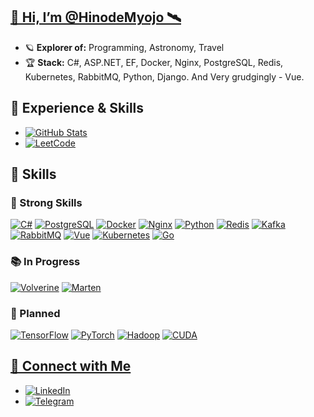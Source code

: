 ## **[🌌 Hi, I’m @HinodeMyojo 🛰️](https://github.com/HinodeMyojo)**

- 🪐 **Explorer of:** Programming, Astronomy, Travel
- 🏆 **Stack:** C#, ASP.NET, EF, Docker, Nginx, PostgreSQL, Redis, Kubernetes, RabbitMQ, Python, Django. And Very grudgingly - Vue.

## **💼 Experience & Skills**

- [![GitHub Stats](https://github-readme-stats.vercel.app/api?username=HinodeMyojo&show_icons=true&hide_title=true&count_private=true&theme=radical)](https://github.com/HinodeMyojo)
- [![LeetCode](https://img.shields.io/badge/LeetCode-FFA116?logo=leetcode&logoColor=white&style=for-the-badge)](https://leetcode.com/HinodeMyojo/)

## **🚀 Skills**

### 💪 Strong Skills
[![C#](https://img.shields.io/badge/C%23-239120?logo=c-sharp&logoColor=white&style=for-the-badge)](https://learn.microsoft.com/ru-ru/dotnet/csharp/)
[![PostgreSQL](https://img.shields.io/badge/PostgreSQL-316192?logo=postgresql&logoColor=white&style=for-the-badge)](https://www.postgresql.org/)
[![Docker](https://img.shields.io/badge/Docker-2496ED?logo=docker&logoColor=white&style=for-the-badge)](https://www.docker.com/)
[![Nginx](https://img.shields.io/badge/Nginx-009639?logo=nginx&logoColor=white&style=for-the-badge)](https://nginx.org/)
[![Python](https://img.shields.io/badge/Python-3776AB?logo=python&logoColor=white&style=for-the-badge)](https://www.python.org/)
[![Redis](https://img.shields.io/badge/Redis-DC382D?logo=redis&logoColor=white&style=for-the-badge)](https://redis.io/)
[![Kafka](https://img.shields.io/badge/Kafka-231F20?logo=apachekafka&logoColor=white&style=for-the-badge)](https://kafka.apache.org/)
[![RabbitMQ](https://img.shields.io/badge/RabbitMQ-FF6600?logo=rabbitmq&logoColor=white&style=for-the-badge)](https://www.rabbitmq.com/)
[![Vue](https://img.shields.io/badge/Vue-4FC08D?logo=vue.js&logoColor=white&style=for-the-badge)](https://vuejs.org/)
[![Kubernetes](https://img.shields.io/badge/Kubernetes-326CE5?logo=kubernetes&logoColor=white&style=for-the-badge)](https://kubernetes.io/)
[![Go](https://img.shields.io/badge/Go-00ADD8?logo=go&logoColor=white&style=for-the-badge)](https://golang.org/)

### 📚 In Progress
[![Volverine](https://img.shields.io/badge/Volverine-000000?style=for-the-badge)](https://jasperfx.github.io/Volverine)
[![Marten](https://img.shields.io/badge/Marten-000000?style=for-the-badge)](https://martendb.io/)

### 📅 Planned
[![TensorFlow](https://img.shields.io/badge/TensorFlow-FF6F00?logo=tensorflow&logoColor=white&style=for-the-badge)](https://www.tensorflow.org/)
[![PyTorch](https://img.shields.io/badge/PyTorch-EE4C2C?logo=pytorch&logoColor=white&style=for-the-badge)](https://pytorch.org/)
[![Hadoop](https://img.shields.io/badge/Hadoop-66CCFF?logo=apachehadoop&logoColor=white&style=for-the-badge)](https://hadoop.apache.org/)
[![CUDA](https://img.shields.io/badge/CUDA-76B900?logo=nvidia&logoColor=white&style=for-the-badge)](https://developer.nvidia.com/cuda-zone)




## **[🔭 Connect with Me](https://github.com/HinodeMyojo)**

- [![LinkedIn](https://img.shields.io/badge/LinkedIn-0A66C2?logo=linkedin&logoColor=white&style=for-the-badge)](https://www.linkedin.com/in/egor-semenov-679467273/)
- [![Telegram](https://img.shields.io/badge/Telegram-0088CC?logo=telegram&logoColor=white&style=for-the-badge)](https://t.me/HinodeMyojo)
